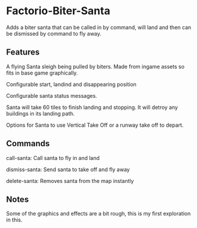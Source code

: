# Factorio-Biter-Santa
Adds a biter santa that can be called in by command, will land and then can be dismissed by command to fly away.


Features
-------

A flying Santa sleigh being pulled by biters. Made from ingame assets so fits in base game graphically.

Configurable start, landind and disappearing position

Configurable santa status messages.

Santa will take 60 tiles to finish landing and stopping. It will detroy any buildings in its landing path.

Options for Santa to use Vertical Take Off or a runway take off to depart.


Commands
-------

call-santa: Call santa to fly in and land

dismiss-santa: Send santa to take off and fly away

delete-santa: Removes santa from the map instantly


Notes
-----

Some of the graphics and effects are a bit rough, this is my first exploration in this.
